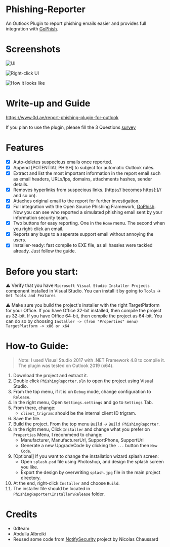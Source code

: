 # Phishing-Reporter
An Outlook Plugin to report phishing emails easier and provides full integration with [GoPhish](https://github.com/gophish/gophish).

# Screenshots
![UI](https://www.0d.ae/bl-content/uploads/pages/7728a42b4acd7a69b0f5d83e906b07f6/topmenu.png)

![Right-click UI](https://www.0d.ae/bl-content/uploads/pages/7728a42b4acd7a69b0f5d83e906b07f6/rightclick.png)

![How it looks like](https://www.0d.ae/bl-content/uploads/pages/7728a42b4acd7a69b0f5d83e906b07f6/popup.png)

# Write-up and Guide
https://www.0d.ae/report-phishing-plugin-for-outlook

If you plan to use the plugin, please fill the 3 Questions [survey](https://forms.gle/jBWJv6o82T6kB4GD9)

# Features
- [x] Auto-deletes suspecious emails once reported.
- [x] Append [POTENTIAL PHISH] to subject for automatic Outlook rules.
- [x] Extract and list the most important information in the report email such as email headers, URLs/Ips, domains, attachments hashes, sender details.
- [x] Removes hyperlinks from suspecious links. (https:// becomes https[:]// and so on).
- [x] Attaches original email to the report for further investigation.
- [x] Full integration with the Open Source Phishing Framework, [GoPhish](https://github.com/gophish/gophish). Now you can see who reported a simulated phishing email sent by your information security team.
- [x] Two buttons for easy reporting. One in the `Home` menu. The second when you right-click an email.
- [x] Reports any bugs to a seperate support email without annoying the users.
- [x] Installer-ready: fast compile to EXE file, as all hassles were tackled already. Just follow the guide.

# Before you start:

:warning: Verify that you have `Microsoft Visual Studio Installer Projects` component installed in Visual Studio. You can install it by going to `Tools` -> `Get Tools and Features`

:warning: Make sure you build the project's installer with the right TargetPlatform for your Office. If you have Office 32-bit installed, then compile the project as 32-bit. If you have Office 64-bit, then compile the project as 64-bit. You can do so by choosing `Installer -> (from "Properties" menu) TargetPlatform -> x86 or x64`

# How-to Guide:

> Note: I used Visual Studio 2017 with .NET Framework 4.8 to compile it. The plugin was tested on Outlook 2019 (x64).
1. Download the project and extract it.
2. Double click `PhishingReporter.sln` to open the project using Visual Studio.
3. From the top menu, if it is on `Debug` mode, change configuration to `Release`.
4. In the right menu, Open `Settings.settings` and go to `Settings` Tab.
5. From there, change:
	- `client_trigram`: should be the internal client ID trigram.
6. Save the file.
7. Build the project. From the top menu `Build` → `Build PhishingReporter`.
8. In the right menu, Click `Installer` and change what you prefer on `Properties` Menu, I recommend to change:
	- Manufacturer, ManufacturerUrl, SupportPhone, SupportUrl
	- Generate a new UpgradeCode by clicking the `...` button then `New Code`.
9. [Optional] If you want to change the installation wizard splash screen:
	- Open `splash.psd` file using Photoshop, and design the splash screen you like.
	- Export the design by overwriting `splash.jpg` file in the main project directory.
10. At the end, right-click `Installer` and choose `Build`.
11. The installer file should be located in `PhishingReporter\Installer\Release` folder.

# Credits
- 0dteam
- Abdulla Albreiki
- Reused some code from [NotifySecurity](https://github.com/certsocietegenerale/NotifySecurity) project by Nicolas Chaussard

